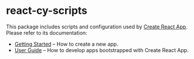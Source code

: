 # react-cy-scripts

This package includes scripts and configuration used by [Create React App](https://github.com/CodeYellowBV/create-react-cy-app).  
Please refer to its documentation:

* [Getting Started](https://github.com/CodeYellowBV/create-react-cy-app/blob/master/README.md#getting-started) – How to create a new app.
* [User Guide](https://github.com/CodeYellowBV/create-react-cy-app/blob/master/packages/react-cy-scripts/template/README.md) – How to develop apps bootstrapped with Create React App.
